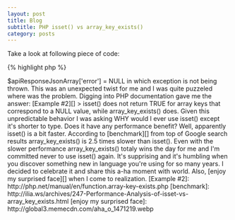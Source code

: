 ```yaml
---
layout: post
title: Blog
subtitle: PHP isset() vs array_key_exists()
category: posts
---
```


Take a look at following piece of code:

{% highlight php %}
<?php
if (isset($apiResponseJsonArray['error'])) {
    throw new \Exception("API returned error: " . $apiResponseJsonArray['error']);
}
{% endhighlight %}

What do you expect it to do? Can you smell any problems?

This functioning piece of code has an edge case for <code>$apiResponseJsonArray['error'] = NULL</code> in which exception is not being thrown.

This was an unexpected twist for me and I was quite puzzeled where was the problem. Digging into PHP documentation gave me the answer:

[Example #2][]
> isset() does not return TRUE for array keys that correspond to a NULL value, while array_key_exists() does.

Given this unpredictable behavior I was asking WHY would I ever use isset() except it's shorter to type. Does it have any performance benefit?

Well, apparently isset() is a bit faster. According to [benchmark][] from top of Google search results array_key_exists() is 2.5 times slower than isset().

Even with the slower performance array_key_exists() totaly wins the day for me and I'm committed never to use isset() again.

It's supprising and it's humbling when you discover something new in language you're using for so many years. I decided to celebrate it and share this a-ha moment with world. Also, [enjoy my surprised face][] when I come to realization.

[Example #2]: http://php.net/manual/en/function.array-key-exists.php
[benchmark]: http://ilia.ws/archives/247-Performance-Analysis-of-isset-vs-array_key_exists.html
[enjoy my surprised face]: http://global3.memecdn.com/aha_o_1471219.webp